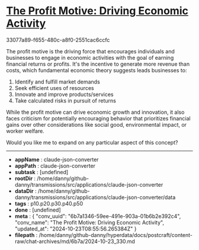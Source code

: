 # [The Profit Motive: Driving Economic Activity](https://claude.ai/chat/6b7a1346-59ee-491e-903a-01b6b2e392c4)

33077a89-f655-480c-a8f0-2551cac6ccfc

 The profit motive is the driving force that encourages individuals and businesses to engage in economic activities with the goal of earning financial returns or profits. It's the incentive to generate more revenue than costs, which fundamental economic theory suggests leads businesses to:

1. Identify and fulfill market demands
2. Seek efficient uses of resources 
3. Innovate and improve products/services
4. Take calculated risks in pursuit of returns

While the profit motive can drive economic growth and innovation, it also faces criticism for potentially encouraging behavior that prioritizes financial gains over other considerations like social good, environmental impact, or worker welfare.

Would you like me to expand on any particular aspect of this concept?

---

* **appName** : claude-json-converter
* **appPath** : claude-json-converter
* **subtask** : [undefined]
* **rootDir** : /home/danny/github-danny/transmissions/src/applications/claude-json-converter
* **dataDir** : /home/danny/github-danny/transmissions/src/applications/claude-json-converter/data
* **tags** : p10.p20.p30.p40.p50
* **done** : [undefined]
* **meta** : {
  "conv_uuid": "6b7a1346-59ee-491e-903a-01b6b2e392c4",
  "conv_name": "The Profit Motive: Driving Economic Activity",
  "updated_at": "2024-10-23T08:55:56.265384Z"
}
* **filepath** : /home/danny/github-danny/hyperdata/docs/postcraft/content-raw/chat-archives/md/6b7a/2024-10-23_330.md